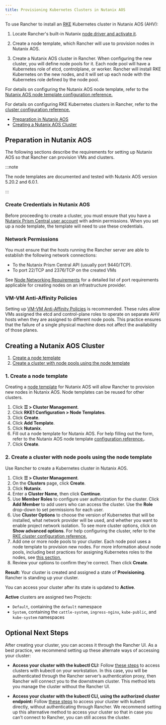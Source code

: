 ```yaml
---
title: Provisioning Kubernetes Clusters in Nutanix AOS
---
```


<head>
  <link rel="canonical" href="https://ranchermanager.docs.rancher.com/how-to-guides/new-user-guides/launch-kubernetes-with-rancher/use-new-nodes-in-an-infra-provider/nutanix/provision-kubernetes-clusters-in-aos"/>
</head>

To use Rancher to install an [RKE](https://rancher.com/docs/rke/latest/en/) Kubernetes cluster in Nutanix AOS (AHV):

1. Locate Rancher's built-in Nutanix [node driver and activate it](../../../rancher-admin/global-configuration/provisioning-drivers/manage-node-drivers.md#activatingdeactivating-node-drivers).

1. Create a node template, which Rancher will use to provision nodes in Nutanix AOS.

1. Create a Nutanix AOS cluster in Rancher. When configuring the new cluster, you will define node pools for it. Each node pool will have a Kubernetes role of etcd, controlplane, or worker. Rancher will install RKE Kubernetes on the new nodes, and it will set up each node with the Kubernetes role defined by the node pool.

For details on configuring the Nutanix AOS node template, refer to the [Nutanix AOS node template configuration reference.](node-template-configuration.md)

For details on configuring RKE Kubernetes clusters in Rancher, refer to the [cluster configuration reference.](../../configuration/rke1.md)

- [Preparation in Nutanix AOS](#preparation-in-nutanix-aos)
- [Creating a Nutanix AOS Cluster](#creating-a-nutanix-aos-cluster)

## Preparation in Nutanix AOS

The following sections describe the requirements for setting up Nutanix AOS so that Rancher can provision VMs and clusters.

:::note

The node templates are documented and tested with Nutanix AOS version 5.20.2 and 6.0.1.

:::

### Create Credentials in Nutanix AOS

Before proceeding to create a cluster, you must ensure that you have a [Nutanix Prism Central user account](https://portal.nutanix.com/page/documents/details?targetId=Nutanix-Security-Guide-v6_0:wc-user-create-wc-t.html) with admin permissions. When you set up a node template, the template will need to use these credentials.

### Network Permissions

You must ensure that the hosts running the Rancher server are able to establish the following network connections:

- To the Nutanix Prism Central API (usually port 9440/TCP).
- To port 22/TCP and 2376/TCP on the created VMs

See [Node Networking Requirements](../../node-requirements.md#networking-requirements) for a detailed list of port requirements applicable for creating nodes on an infrastructure provider.

### VM-VM Anti-Affinity Policies

Setting up [VM-VM Anti-Affinity Policies](https://portal.nutanix.com/page/documents/details?targetId=AHV-Admin-Guide-v6_1:ahv-vm-anti-affinity-t.html) is recommended. These rules allow VMs assigned the etcd and control-plane roles to operate on separate AHV hosts when they are assigned to different node pools. This practice ensures that the failure of a single physical machine does not affect the availability of those planes.

## Creating a Nutanix AOS Cluster

1. [Create a node template ](#1-create-a-node-template)
2. [Create a cluster with node pools using the node template](#2-create-a-cluster-with-node-pools-using-the-node-template)

### 1. Create a node template

Creating a [node template](../infra-providers.md#node-templates) for Nutanix AOS will allow Rancher to provision new nodes in Nutanix AOS. Node templates can be reused for other clusters.

1. Click **☰ > Cluster Management**.
1. Click **RKE1 Configuration > Node Templates**.
1. Click **Create**.
1. Click **Add Template**.
1. Click **Nutanix**.
1. Fill out a node template for Nutanix AOS. For help filling out the form, refer to the Nutanix AOS node template [configuration reference.](node-template-configuration.md).
1. Click **Create**.

### 2. Create a cluster with node pools using the node template

Use Rancher to create a Kubernetes cluster in Nutanix AOS.

1. Click **☰ > Cluster Management**.
1. On the **Clusters** page, click **Create**.
1. Click **Nutanix**.
1. Enter a **Cluster Name**, then click **Continue**.
1. Use **Member Roles** to configure user authorization for the cluster. Click **Add Member** to add users who can access the cluster. Use the **Role** drop-down to set permissions for each user.
1. Use **Cluster Options** to choose the version of Kubernetes that will be installed, what network provider will be used, and whether you want to enable project network isolation. To see more cluster options, click on **Show advanced options**. For help configuring the cluster, refer to the [RKE cluster configuration reference.](../../configuration/rke1.md)
1. Add one or more node pools to your cluster. Each node pool uses a node template to provision new nodes. For more information about node pools, including best practices for assigning Kubernetes roles to the nodes, see [this section.](../infra-providers.md#node-pools)
1. Review your options to confirm they're correct. Then click **Create**.

**Result:** Your cluster is created and assigned a state of **Provisioning**. Rancher is standing up your cluster.

You can access your cluster after its state is updated to **Active**.

**Active** clusters are assigned two Projects:

- `Default`, containing the `default` namespace
- `System`, containing the `cattle-system`, `ingress-nginx`, `kube-public`, and `kube-system` namespaces

## Optional Next Steps

After creating your cluster, you can access it through the Rancher UI. As a best practice, we recommend setting up these alternate ways of accessing your cluster:

- **Access your cluster with the kubectl CLI:** Follow [these steps](../../../cluster-admin/manage-clusters/access-clusters/use-kubectl-and-kubeconfig.md#accessing-clusters-with-kubectl-from-your-workstation) to access clusters with kubectl on your workstation. In this case, you will be authenticated through the Rancher server’s authentication proxy, then Rancher will connect you to the downstream cluster. This method lets you manage the cluster without the Rancher UI.

- **Access your cluster with the kubectl CLI, using the authorized cluster endpoint:** Follow [these steps](../../../cluster-admin/manage-clusters/access-clusters/use-kubectl-and-kubeconfig.md#authenticating-directly-with-a-downstream-cluster) to access your cluster with kubectl directly, without authenticating through Rancher. We recommend setting up this alternative method to access your cluster so that in case you can’t connect to Rancher, you can still access the cluster.